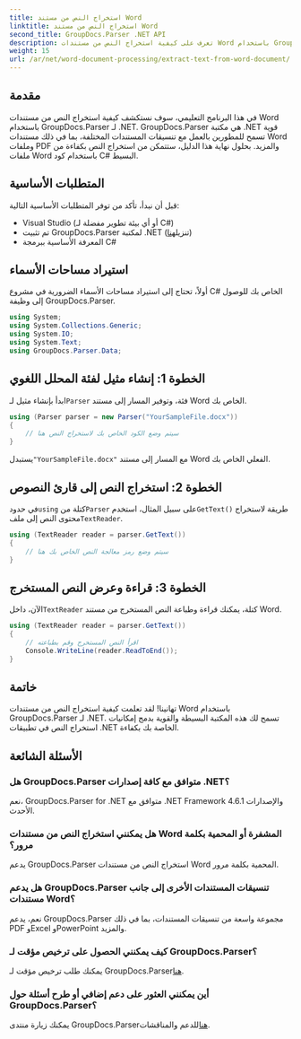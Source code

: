 ```yaml
---
title: استخراج النص من مستند Word
linktitle: استخراج النص من مستند Word
second_title: GroupDocs.Parser .NET API
description: تعرف على كيفية استخراج النص من مستندات Word باستخدام GroupDocs.Parser لـ .NET. دليل خطوة بخطوة مع أمثلة التعليمات البرمجية.
weight: 15
url: /ar/net/word-document-processing/extract-text-from-word-document/
---
```

## مقدمة
في هذا البرنامج التعليمي، سوف نستكشف كيفية استخراج النص من مستندات Word باستخدام GroupDocs.Parser لـ .NET. GroupDocs.Parser هي مكتبة .NET قوية تسمح للمطورين بالعمل مع تنسيقات المستندات المختلفة، بما في ذلك مستندات Word وملفات PDF والمزيد. بحلول نهاية هذا الدليل، ستتمكن من استخراج النص بكفاءة من ملفات Word باستخدام كود C# البسيط.
## المتطلبات الأساسية
قبل أن نبدأ، تأكد من توفر المتطلبات الأساسية التالية:
- Visual Studio (أو أي بيئة تطوير مفضلة لـ C#)
- تم تثبيت GroupDocs.Parser لمكتبة .NET (تنزيل[هنا](https://releases.groupdocs.com/parser/net/))
- المعرفة الأساسية ببرمجة C#

## استيراد مساحات الأسماء
أولاً، تحتاج إلى استيراد مساحات الأسماء الضرورية في مشروع C# الخاص بك للوصول إلى وظيفة GroupDocs.Parser.
```csharp
using System;
using System.Collections.Generic;
using System.IO;
using System.Text;
using GroupDocs.Parser.Data;
```
## الخطوة 1: إنشاء مثيل لفئة المحلل اللغوي
 ابدأ بإنشاء مثيل لـ`Parser` فئة، وتوفير المسار إلى مستند Word الخاص بك.
```csharp
using (Parser parser = new Parser("YourSampleFile.docx"))
{
    // سيتم وضع الكود الخاص بك لاستخراج النص هنا
}
```
 يستبدل`"YourSampleFile.docx"` مع المسار إلى مستند Word الفعلي الخاص بك.
## الخطوة 2: استخراج النص إلى قارئ النصوص
 في حدود`using` كتلة من`Parser` على سبيل المثال، استخدم`GetText()` طريقة لاستخراج محتوى النص إلى ملف`TextReader`.
```csharp
using (TextReader reader = parser.GetText())
{
    // سيتم وضع رمز معالجة النص الخاص بك هنا
}
```
## الخطوة 3: قراءة وعرض النص المستخرج
 الآن، داخل`TextReader` كتلة، يمكنك قراءة وطباعة النص المستخرج من مستند Word.
```csharp
using (TextReader reader = parser.GetText())
{
    // اقرأ النص المستخرج وقم بطباعته
    Console.WriteLine(reader.ReadToEnd());
}
```

## خاتمة
تهانينا! لقد تعلمت كيفية استخراج النص من مستندات Word باستخدام GroupDocs.Parser لـ .NET. تسمح لك هذه المكتبة البسيطة والقوية بدمج إمكانيات استخراج النص في تطبيقات .NET الخاصة بك بكفاءة.

## الأسئلة الشائعة
### هل GroupDocs.Parser متوافق مع كافة إصدارات .NET؟
نعم، GroupDocs.Parser for .NET متوافق مع .NET Framework 4.6.1 والإصدارات الأحدث.
### هل يمكنني استخراج النص من مستندات Word المشفرة أو المحمية بكلمة مرور؟
يدعم GroupDocs.Parser استخراج النص من مستندات Word المحمية بكلمة مرور.
### هل يدعم GroupDocs.Parser تنسيقات المستندات الأخرى إلى جانب مستندات Word؟
نعم، يدعم GroupDocs.Parser مجموعة واسعة من تنسيقات المستندات، بما في ذلك PDF وExcel وPowerPoint والمزيد.
### كيف يمكنني الحصول على ترخيص مؤقت لـ GroupDocs.Parser؟
 يمكنك طلب ترخيص مؤقت لـ GroupDocs.Parser[هنا](https://purchase.groupdocs.com/temporary-license/).
### أين يمكنني العثور على دعم إضافي أو طرح أسئلة حول GroupDocs.Parser؟
 يمكنك زيارة منتدى GroupDocs.Parser[هنا](https://forum.groupdocs.com/c/parser/17)للدعم والمناقشات.